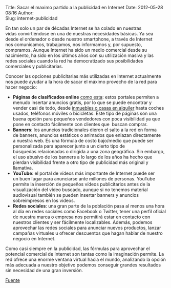 Title: Sacar el maximo partido a la publicidad en Internet
Date: 2012-05-28 08:16
Author:  
Slug: internet-publicidad

En tan solo un par de décadas Internet se ha colado en nuestras
vidas convirtiéndose en una de nuestras necesidades básicas. Ya sea
desde el ordenador o desde nuestro smartphone, a través de Internet
nos comunicamos, trabajamos, nos informamos y, por supuesto,
compramos. Aunque Internet ha sido un medio comercial desde su
nacimiento, ha sido en los últimos años con su utilización masiva y las
redes sociales cuando la red ha democratizado sus posibilidades
comerciales y publicitarias.<!--more-->

Conocer las opciones publicitarias más utilizadas en Internet
actualmente nos puede ayudar a la hora de sacar el máximo provecho de la
red para hacer negocio:

-   **Páginas de clasificados online** [como
    esta](http://www.roloeganga.com/ "Roloeganga.com"): estos
    portales permiten a menudo insertar anuncios gratis, por lo que se
    puede encontrar y vender casi de todo, desde [inmuebles o casas en
    alquiler](http://www.roloeganga.com/venezuela/inmuebles "Roloeganga.com")
    hasta coches usados, teléfonos móviles o bicicletas. Este tipo de
    páginas son una buena opción para pequeños vendedores con poca
    visibilidad ya que pone en contacto fácilmente con clientes que
     buscan comprar.
-   **Banners**: los anuncios tradicionales dieron el salto a la red en
    forma de banners, anuncios estáticos o animados que enlazan
    directamente a nuestra web. Es una fórmula de costo bajo/medio que
    puede ser personalizada para aparecer junto a un cierto tipo de
    búsquedas relacionadas o dirigida a una zona geográfica. Sin
    embargo, el uso abusivo de los banners a lo largo de los años ha
    hecho que pierdan visibilidad frente a otro tipo de publicidad más
    original y llamativa.
-   **YouTube**: el portal de vídeos más importante de Internet puede
    ser un buen lugar para anunciarse ante millones de personas. YouTube
    permite la inserción de pequeños vídeos publicitarios antes de la
    visualización del vídeo buscado, aunque si no tenemos material
    audiovisual también se pueden insertar banners y anuncios
    sobreimpresos en los vídeos.
-   **Redes sociales**: una gran parte de la población pasa al menos una
    hora al día en redes sociales como Facebook o Twitter, tener una
    perfil oficial de nuestra marca o empresa nos permitirá estar en
    contacto con nuestros clientes y ser fácilmente localizables.
    Además, podemos aprovechar las redes sociales para anunciar nuevos
    productos, lanzar campañas virtuales u ofrecer descuentos que hagan
    hablar de nuestro negocio en Internet.

Como casi siempre en la publicidad, las fórmulas para aprovechar el
potencial comercial de Internet son tantas como la imaginación permite.
La red ofrece una enorme ventana virtual hacia el mundo, analizando la
opción más adecuada a nuestro objetivo podemos conseguir grandes
resultados sin necesidad de una gran inversión.

[Fuente](http://roloeganga.com "Roloeganga.com")
